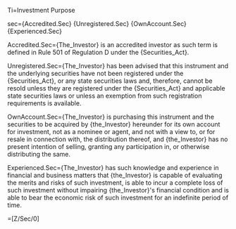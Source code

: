 Ti=Investment Purpose

sec={Accredited.Sec} {Unregistered.Sec} {OwnAccount.Sec} {Experienced.Sec}

Accredited.Sec={The_Investor} is an accredited investor as such term is defined in Rule 501 of Regulation D under the {Securities_Act}.

Unregistered.Sec={The_Investor} has been advised that this instrument and the underlying securities have not been registered under the {Securities_Act}, or any state securities laws and, therefore, cannot be resold unless they are registered under the {Securities_Act} and applicable state securities laws or unless an exemption from such registration requirements is available.

OwnAccount.Sec={The_Investor} is purchasing this instrument and the securities to be acquired by {the_Investor} hereunder for its own account for investment, not as a nominee or agent, and not with a view to, or for resale in connection with, the distribution thereof, and {the_Investor} has no present intention of selling, granting any participation in, or otherwise distributing the same.

Experienced.Sec={The_Investor} has such knowledge and experience in financial and business matters that {the_Investor} is capable of evaluating the merits and risks of such investment, is able to incur a complete loss of such investment without impairing {the_Investor}'s financial condition and is able to bear the economic risk of such investment for an indefinite period of time. 

=[Z/Sec/0]